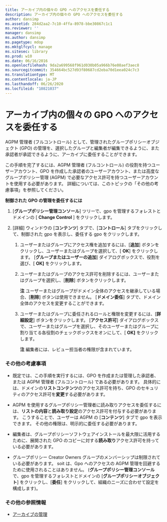 ```yaml
---
title: アーカイブ内の個々の GPO へのアクセスを委任する
description: アーカイブ内の個々の GPO へのアクセスを委任する
author: dansimp
ms.assetid: 284d2aa2-7c10-4ffa-8978-bbe30867c1c1
ms.reviewer: ''
manager: dansimp
ms.author: dansimp
ms.pagetype: mdop
ms.mktglfcycl: manage
ms.sitesec: library
ms.prod: w10
ms.date: 06/16/2016
ms.openlocfilehash: 9da2a699568f961d030b05a966b76e08aef3aec8
ms.sourcegitcommit: 354664bc527d93f80687cd2eba70d1eea024c7c3
ms.translationtype: MT
ms.contentlocale: ja-JP
ms.lasthandoff: 06/26/2020
ms.locfileid: "10821037"
---
```

# アーカイブ内の個々の GPO へのアクセスを委任する


AGPM 管理者 (フルコントロール) として、管理されたグループポリシーオブジェクト (GPO) の管理を、選択したグループと編集者が編集できるように、また承認者が承認できるように、アーカイブに委任することができます。

この手順を完了するには、AGPM 管理者 (フルコントロール) の役割を持つユーザーアカウント、GPO を作成した承認者のユーザーアカウント、または高度なグループポリシー管理 (AGPM) で必要なアクセス許可を持つユーザーアカウントを使用する必要があります。 詳細については、このトピックの「その他の考慮事項」を参照してください。

**制御された GPO の管理を委任するには**

1.  [**グループポリシー管理コンソール**] ツリーで、gpo を管理するフォレストとドメインの [ **Change Control** ] をクリックします。

2.  [詳細] ウィンドウの [**コンテンツ**] タブで、[**コントロール**] タブをクリックして、制御された gpo を表示し、委任する gpo をクリックします。

    1.  ユーザーまたはグループにアクセス権を追加するには、[**追加**] ボタンをクリックし、ユーザーまたはグループを選択して、[ **OK**] をクリックします。 [**グループまたはユーザーの追加**] ダイアログボックスで、役割を選び、[ **OK]** をクリックします。

    2.  ユーザーまたはグループのアクセス許可を削除するには、ユーザーまたはグループを選択し、[**削除**] ボタンをクリックします。

        **注** ユーザーまたはグループがドメイン全体のアクセスを継承している場合、[**削除**] ボタンは使用できません。 [**ドメイン委任**] タブで、ドメイン全体のアクセスを変更することができます。

         

    3.  ユーザーまたはグループに委任されるロールと権限を変更するには、[**詳細設定**] ボタンをクリックします。 [**アクセス許可**] ダイアログボックスで、ユーザーまたはグループを選択し、そのユーザーまたはグループに割り当てる各役割のチェックボックスをオンにして、[ **OK]** をクリックします。

        **注** 編集者には、レビュー担当者の権限が含まれています。

         

### その他の考慮事項

-   既定では、この手順を実行するには、GPO を作成または管理した承認者、または AGPM 管理者 (フルコントロール) である必要があります。 具体的には、ドメインの**リストコンテンツ**のアクセス許可を持ち、GPO のセキュリティのアクセス許可を**変更**する必要があります。

-   AGPM を使用するグループポリシー管理者に読み取りアクセスを委任するには、**リストの内容**と**読み取り設定**のアクセス許可を付与する必要があります。 こうすることで、ユーザーは AGPM の [**コンテンツ**] タブで gpo を表示できます。 その他の権限は、明示的に委任する必要があります。

-   編集者は、グループポリシーソフトウェアインストールを最大限に活用するために、展開された GPO のコピーに対する**読み取り**アクセス許可を持っている必要があります。

-   グループポリシー Creator Owners グループのメンバーシップは制限されている必要があります。 soit は、Gpo へのアクセスの AGPM 管理を回避するために使用されることはありません。 (**グループポリシー管理コンソール**で、gpo を管理するフォレストとドメインの [**グループポリシーオブジェクト**] をクリックし、[**委任**] をクリックして、組織のニーズに合わせて設定を構成します)。

### その他の参照情報

-   [アーカイブの管理](managing-the-archive-agpm40.md)

 

 





